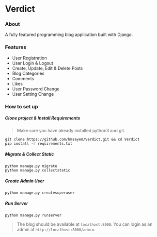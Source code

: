 # Verdict
### About
A fully featured programming blog application built with Django.

### Features 

- User Registration
- User Login & Logout
- Create, Update, Edit & Delete Posts
- Blog Categories
- Comments
- Likes
- User Password Change
- User Setting Change

### How to set up
##### Clone project & Install Requirements
> Make sure you have already installed python3 and git.
```
git clone https://github.com/hmsayem/Verdict.git && cd Verdict
pip install -r requirements.txt
```
##### Migrate & Collect Static
```
python manage.py migrate
python manage.py collectstatic
```
##### Create Admin User
```
python manage.py createsuperuser
```
##### Run Server
```
python manage.py runserver
```
>  The blog should be available at `localhost:8000`. You can login as an admin at `http://localhost:8000/admin`.

